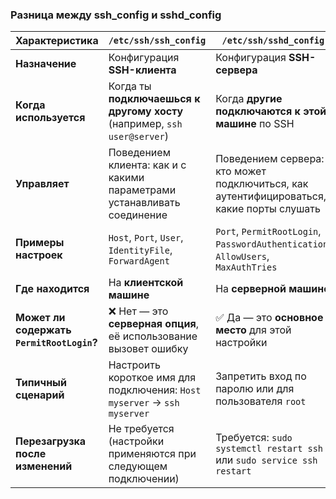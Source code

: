### Разница между ssh_config и sshd_config

| Характеристика                            | `/etc/ssh/ssh_config`                                                    | `/etc/ssh/sshd_config`                                                                   |
| ----------------------------------------- | ------------------------------------------------------------------------ | ---------------------------------------------------------------------------------------- |
| **Назначение**                            | Конфигурация **SSH-клиента**                                             | Конфигурация **SSH-сервера**                                                             |
| **Когда используется**                    | Когда ты **подключаешься к другому хосту** (например, `ssh user@server`) | Когда **другие подключаются к этой машине** по SSH                                       |
| **Управляет**                             | Поведением клиента: как и с какими параметрами устанавливать соединение  | Поведением сервера: кто может подключиться, как аутентифицироваться, какие порты слушать |
| **Примеры настроек**                      | `Host`, `Port`, `User`, `IdentityFile`, `ForwardAgent`                   | `Port`, `PermitRootLogin`, `PasswordAuthentication`, `AllowUsers`, `MaxAuthTries`        |
| **Где находится**                         | На **клиентской машине**                                                 | На **серверной машине**                                                                  |
| **Может ли содержать `PermitRootLogin`?** | ❌ Нет — это **серверная опция**, её использование вызовет ошибку         | ✅ Да — это **основное место** для этой настройки                                         |
| **Типичный сценарий**                     | Настроить короткое имя для подключения: `Host myserver` → `ssh myserver` | Запретить вход по паролю или для пользователя `root`                                     |
| **Перезагрузка после изменений**          | Не требуется (настройки применяются при следующем подключении)           | Требуется: `sudo systemctl restart ssh` или `sudo service ssh restart`                   |
